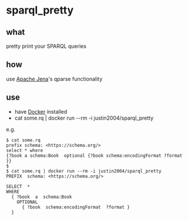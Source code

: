 # sparql_pretty

## what 
pretty print your SPARQL queries

## how
use [Apache Jena](https://jena.apache.org/)'s qparse functionality

## use
- have [Docker](https://docs.docker.com/get-docker/) installed
- cat some.rq | docker run --rm -i justin2004/sparql_pretty

e.g.
```
$ cat some.rq
prefix schema: <https://schema.org/>
select * where
{?book a schema:Book  optional {?book schema:encodingFormat ?format  }}
$
$ cat some.rq | docker run --rm -i justin2004/sparql_pretty
PREFIX  schema: <https://schema.org/>

SELECT  *
WHERE
  { ?book  a  schema:Book
    OPTIONAL
      { ?book  schema:encodingFormat  ?format }
  }

```
